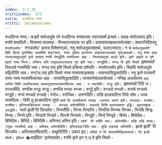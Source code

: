 ```yaml
---
index:  3.1.78
vrittiindex:  373
sutra:  रुधादिभ्यः श्नम्
vritti:  balamanorama 
---
```


रुधादिभ्यः श्नम्। कत्र्रर्थे सार्वधातुके परे रुधादिभ्यः श्नम्प्रत्ययः स्यात्स्वार्थे इत्यर्थः। तदाह-शपोऽपवाद इति। श्नमि शमावितौ। मित्त्वस्य फलमाह - मित्त्वादन्त्यादचः पर इति। प्रत्ययत्वाच्छकारस्येत्संज्ञा। शकारनिर्देशस्तु `श्नसोरल्लोपः' `श्नान्नलोपः' इत्यत्र विशेषणाऽर्थः, नतु सार्वधातुकसंज्ञार्थः, फलाऽभावात्। न च `सार्वधातुकमपि' दिति ङित्त्वे गुणनिषेधः फलमिति शङ्?कयं, श्नमः पूर्वस्य इगन्तस्य अङ्गत्वाऽभावादेव गुणाऽप्रसक्तेः। ननु श्नमः प्राक् परत्वाल्लघूपधगुणे कृते पश्चात् श्नमि रोणद्धीति स्यादित्यत आह - नित्यत्वाद्गुणं बाधते इति। कृते अकृते च गुणे प्रवृत्तेः श्नम् नित्यः। तस्मिन् सति लघूपधत्वाऽभावान्न गुण इति भावः। रुणद्धीति। रुनध् ति इति स्थिते `झषस्तथो' रितधत्वे णत्वमिति भावः। रुनध् तस् इति स्थिते प्रक्रियां दर्शयति - श्नसोरल्लोप इति। क्ङिति सार्वधातुके तद्विधेरिति भावः। रुन्?ध् तस् इति स्थिते नस्य णत्वमाशङ्क्याह - मत्वस्यासिद्धत्वादिति। ननु कृते परसवर्णे तस्य नस्य णत्वमस्त्वित्यत आह - तस्यासिद्धत्वादिति। परसवर्णसंपन्नस्येत्यर्थः। नन्विह अल्लोपस्य `अचः परस्मि'न्निति स्थानिवत्त्वात् कथमनुस्वारपरसवर्णावित्यत आह - न पदान्तेति। रुन्द्ध इति। `झषस्तथो'रिति धः। रुन्धन्तीति. रुणत्सि रुन्द्धः रुन्द्ध। रुणध्मि रुन्ध्वः रुन्ध्मः। रुन्द्धे इति। रुन्धाते रुन्धते। रुन्त्से रुन्धाथे रुन्द्ध्वे। रुन्धे रुन्ध्वहे रुन्ध्महे। रुरोध। रुरोधिथ। अरुणदिति। लङि हल्ङ्यादिना तिपो लोपः। धस्य चत्र्वविल्पः। सिपि तु हल्ङ्यादिना लुप्ते `दश्चे'ति रुत्वविकल्पं मत्वाह -अरुणत् अरुण इति। रुन्ध्यात्। रुन्धीत। रुत्सीष्ट। इरित्त्वादङ्विकल्पं मत्वाह -- अरुधत् अरौत्सीदिति। अङभावे सिचि हलन्तलक्षणा वृद्धिः। लुङस्तह्याह - अरुद्धेति। `जलो झली'ति सिज्लोपः। भिनत्तीति। भिन्त्तः भिन्दन्ति। भिनत्सि भिन्त्त्थः भिन्त्थ। भिनद्मि भिन्द्वः भिन्द्मः। भिन्त्ते इति। भिन्दाते भिन्दते। भिन्त्से भिन्दाथे। भिन्द्ध्वे। भिन्दे भिन्द्वहे। बिभेद। बिभेदिथ। बिभिदिव। बिभिदे। बिभिदिषे। अभिनत् अभिन इति। `दश्चे' ति रुर्वेति भावः। अभिन्त्तेति। लङि तङि रूपम्। ?लुङः परस्मैपदे आह - अभिदत् अभैत्सीदिति। इरित्त्वादङ्?वेति भावः। लुङि तङ्याह अभित्तेति। `झलो झली' ति सिज्लोपः। अभित्सातामित्यादि। उच्छृदिरिति। उकार इत्। `उदितो वे'ति क्त्वायामिड्विकल्पार्थः। ञि इन्धी दीप्तौ। ईदित्त्वं `�आईदितः' इत्येतदर्थम्। श्नमि कृते इन न् ध् ते इति स्थिते -

